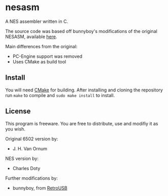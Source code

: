 # nesasm

A NES assembler written in C.

The source code was based off bunnyboy's modifications of the original NESASM,
available [here](http://www.nespowerpak.com/nesasm/NESASM3.zip).

Main differences from the original:
  * PC-Engine support was removed
  * Uses CMake as build tool

## Install

You will need [CMake](https://cmake.org/) for building. After installing and
cloning the repository run `make` to compile and `sudo make install` to install.

## License

This program is freeware. You are free to distribute, use and modifiy it as you
wish.

Original 6502 version by:
* J. H. Van Ornum

NES version by:
* Charles Doty

Further modifications by:
* bunnyboy, from [RetroUSB](https://www.retrousb.com/)
